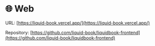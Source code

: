 # 🌐 Web

URL: [https://liquid-book.vercel.app/](https://liquid-book.vercel.app/)

Repository: [https://github.com/liquid-book/liquidbook-frontend](https://github.com/liquid-book/liquidbook-frontend)
